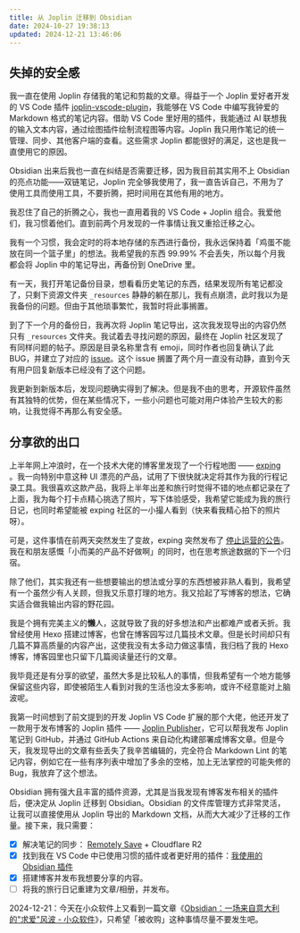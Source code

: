 ```yaml
---
title: 从 Joplin 迁移到 Obsidian
date: 2024-10-27 19:38:13
updated: 2024-12-21 13:46:06
---
```


## 失掉的安全感

我一直在使用 Joplin 存储我的笔记和剪裁的文章。得益于一个 Joplin 爱好者开发的 VS Code 插件 [joplin-vscode-plugin](https://marketplace.visualstudio.com/items?itemName=rxliuli.joplin-vscode-plugin)，我能够在 VS Code 中编写我钟爱的 Markdown 格式的笔记内容。借助 VS Code 里好用的插件，我能通过 AI 联想我的输入文本内容，通过绘图插件绘制流程图等内容。Joplin 我只用作笔记的统一管理、同步、其他客户端的查看。这些需求 Joplin 都能很好的满足，这也是我一直使用它的原因。

Obsidian 出来后我也一直在纠结是否需要迁移，因为我目前其实用不上 Obsidian 的亮点功能——双链笔记，Joplin 完全够我使用了，我一直告诉自己，不用为了使用工具而使用工具，不要折腾，把时间用在其他有用的地方。

我忍住了自己的折腾之心，我也一直用着我的 VS Code + Joplin 组合。我爱他们，我习惯着他们。直到前两个月发现的一件事情让我又重拾迁移之心。

我有一个习惯，我会定时的将本地存储的东西进行备份，我永远保持着「鸡蛋不能放在同一个篮子里」的想法。我希望我的东西 99.99% 不会丢失，所以每个月我都会将 Joplin 中的笔记导出，再备份到 OneDrive 里。

有一天，我打开笔记备份目录，想看看历史笔记的东西，结果发现所有笔记都没了，只剩下资源文件夹 `_resources` 静静的躺在那儿，我有点崩溃，此时我以为是我备份的问题。但由于其他琐事繁忙，我暂时将此事搁置。

到了下一个月的备份日，我再次将 Joplin 笔记导出，这次我发现导出的内容仍然只有 `_resources` 文件夹。我试着去寻找问题的原因，最终在 Joplin 社区发现了有同样问题的帖子。原因是目录名称里含有 emoji，同时作者也回复确认了此 BUG，并建立了对应的 [issue](https://github.com/laurent22/joplin/issues/11110)。这个 issue 搁置了两个月一直没有动静，直到今天有用户回复新版本已经没有了这个问题。

我更新到新版本后，发现问题确实得到了解决。但是我不由的思考，开源软件虽然有其独特的优势，但在某些情况下，一些小问题也可能对用户体验产生较大的影响，让我觉得不再那么有安全感。

## 分享欲的出口

上半年网上冲浪时，在一个技术大佬的博客里发现了一个行程地图 —— [exping](https://exping.world/) 。我一向特别中意这种 UI 漂亮的产品，试用了下很快就决定将其作为我的行程记录工具。我很喜欢这款产品，我将上半年出差和旅行时觉得不错的地点都记录在了上面，我为每个打卡点精心挑选了照片，写下体验感受，我希望它能成为我的旅行日记，也同时希望能被 exping 社区的一小撮人看到（快来看我精心拍下的照片呀）。

可是，这件事情在前两天突然发生了变故，exping 突然发布了 [停止运营的公告](https://exping.world/zh/goodbye)。我在和朋友感慨「小而美的产品不好做啊」的同时，也在思考旅途数据的下一个归宿。

除了他们，其实我还有一些想要输出的想法或分享的东西想被非熟人看到，我希望有一个虽然少有人关顾，但我又乐意打理的地方。我又拾起了写博客的想法，它确实适合做我输出内容的野花园。

我是个拥有完美主义的**懒**人，这就导致了我的好多想法和产出都难产或者夭折。我曾经使用 Hexo 搭建过博客，也曾在博客园写过几篇技术文章。但是长时间却只有几篇不算高质量的内容产出，这使我没有太多动力做这事情，我归档了我的 Hexo 博客，博客园里也只留下几篇阅读量还行的文章。

我毕竟还是有分享的欲望，虽然大多是比较私人的事情，但我希望有一个地方能够保留这些内容，即使被陌生人看到对我的生活也没太多影响，或许不经意能对上脑波呢。

我第一时间想到了前文提到的开发 Joplin VS Code 扩展的那个大佬，他还开发了一款用于发布博客的 Joplin 插件 —— [Joplin Publisher](https://joplin-utils.rxliuli.com/zh-CN/joplin-publisher/)，它可以帮我发布 Joplin 笔记到 GitHub，并通过 GitHub Actions 来自动化构建部署成博客文章。但是今天，我发现导出的文章有些丢失了我辛苦编辑的，完全符合 Markdown Lint 的笔记内容，例如它在一些有序列表中增加了多余的空格，加上无法掌控的可能失修的 Bug，我放弃了这个想法。

Obsidian 拥有强大且丰富的插件资源，尤其是当我发现有博客发布相关的插件后，便决定从 Joplin 迁移到 Obsidian。Obsidian 的文件库管理方式非常灵活，让我可以直接使用从 Joplin 导出的 Markdown 文档，从而大大减少了迁移的工作量。接下来，我只需要：

- [x] 解决笔记的同步： [Remotely Save](https://github.com/remotely-save/remotely-save) + Cloudflare R2
- [x] 找到我在 VS Code 中已使用习惯的插件或者更好用的插件：[我使用的 Obsidian 插件](我使用的%20Obsidian%20插件.md)
- [x] 搭建博客并发布我想要分享的内容。
- [ ] 将我的旅行日记重建为文章/相册，并发布。

2024-12-21：今天在小众软件上又看到一篇文章《[Obsidian：一场来自意大利的"求爱"风波 - 小众软件](https://www.appinn.com/obsidian-and-bending-spoons/)》，只希望「被收购」这种事情尽量不要发生吧。